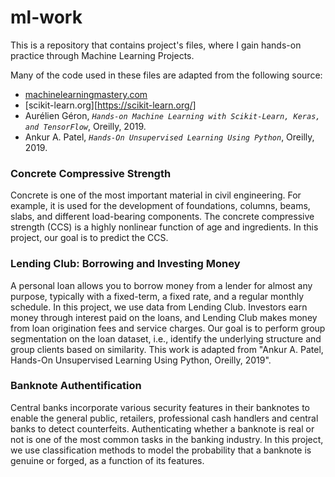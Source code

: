 # ml-work

This is a repository that contains project's files, where I gain hands-on practice through Machine Learning Projects. 

Many of the code used in these files are adapted from the following source:

* [machinelearningmastery.com](https://machinelearningmastery.com/)
* [scikit-learn.org][https://scikit-learn.org/]
* Aurélien Géron, _`Hands-on Machine Learning with Scikit-Learn, Keras, and TensorFlow`_, Oreilly, 2019.
* Ankur A. Patel, _`Hands-On Unsupervised Learning Using Python`_, Oreilly, 2019.

### Concrete Compressive Strength
Concrete is one of the most important material in civil engineering. For example, it is used for the development of foundations, columns, beams, slabs, and different load-bearing components. The concrete compressive strength (CCS) is a highly nonlinear function of age and ingredients. In this project, our goal is to predict the CCS.

### Lending Club: Borrowing and Investing Money
A personal loan allows you to borrow money from a lender for almost any purpose, typically with a fixed-term, a fixed rate, and a regular monthly schedule. In this project, we use data from Lending Club. Investors earn money through interest paid on the loans, and Lending Club makes money from loan origination fees and service charges. Our goal is to perform group segmentation on the loan dataset, i.e., identify the underlying structure and group clients based on similarity. This work is adapted from "Ankur A. Patel, Hands-On Unsupervised Learning Using Python, Oreilly, 2019".

### Banknote Authentification
Central banks incorporate various security features in their banknotes to enable the general public, retailers, professional cash handlers and central banks to detect counterfeits. Authenticating whether a banknote is real or not is one of the most common tasks in the banking industry. In this project, we use classification methods to model the probability that a banknote is genuine or forged, as a function of its features.
